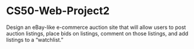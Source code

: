 # CS50-Web-Project2

Design an eBay-like e-commerce auction site that will allow users to post auction listings, place bids on listings, comment on those listings, and add listings to a “watchlist.”
